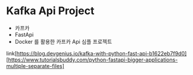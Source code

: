 # Kafka Api Project

* 카프카
* FastApi
* Docker
를 활용한 카프카 Api 심플 프로젝트

link[https://blog.devgenius.io/kafka-with-python-fast-api-b1622eb7f9d0]
[https://www.tutorialsbuddy.com/python-fastapi-bigger-applications-multiple-separate-files]